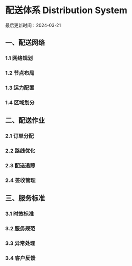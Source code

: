 # 配送体系 Distribution System

最后更新时间：2024-03-21

## 一、配送网络
### 1.1 网络规划
### 1.2 节点布局
### 1.3 运力配置
### 1.4 区域划分

## 二、配送作业
### 2.1 订单分配
### 2.2 路线优化
### 2.3 配送追踪
### 2.4 签收管理

## 三、服务标准
### 3.1 时效标准
### 3.2 服务规范
### 3.3 异常处理
### 3.4 客户反馈 